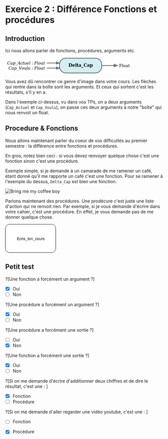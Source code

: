 # Exercice 2 : Différence Fonctions et procédures

## Introduction 

Ici nous allons parler de fonctions, procédures, arguments etc.

![First example](First_example.png)

Vous avez dû rencontrer ce genre d'image dans votre cours. Les flèches qui rentre dans la boîte sont les arguments. Et ceux qui sortent c'est les résultats, s'il y en a.

Dans l'exemple ci-dessus, vu dans vos TPs, on a deux arguments (`Cap_Actuel` et `Cap_Voulu`), on passe ces deux arguments à notre "boîte" qui nous renvoit un float.


## Procedure & Fonctions

Nous allons maintenant parler du coeur de vos difficultés au premier semestre : la différence entre fonctions et procédures.

En gros, notez bien ceci : si vous devez renvoyer quelque chose c'est une fonction sinon c'est une procédure.

Exemple simple, si je demande à un camarade de me ramener un café, étant donné qu'il me rapporte un café c'est une fonction. Pour se ramener à l'exemple du dessus, `Delta_Cap` est bien une fonction. 

![Bring me my coffee boy](Exemple_function_café.png)

Parlons maintenant des procédures. Une prodécure c'est juste une liste d'action qui ne renvoit rien. Par exemple, si je vous demande d'écrire dans votre cahier, c'est une procédure. En effet, je vous demande pas de me donner quelque chose.

![Note ton cours](Exemple_procedure_ecris_ton_cours.png)

## Petit test

?[Une fonction a forcément un argument ?]
-[x] Oui
-[ ] Non

?[Une procédure a forcément un argument ?]
-[x] Oui
-[ ] Non

?[Une procédure a forcément une sortie ?]
-[ ] Oui
-[x] Non

?[Une fonction a forcément une sortie ?]
-[x] Oui
-[ ] Non

?[Si on me demande d'écrire d'additionner deux chiffres et de dire le résultat, c'est une : ]
-[x] Fonction
-[ ] Procédure

?[Si on me demande d'aller regarder une vidéo youtube, c'est une : ]
-[ ] Fonction
-[x] Procédure

